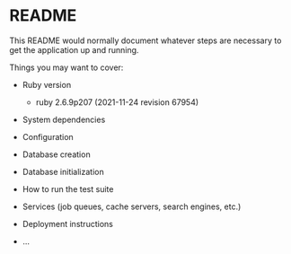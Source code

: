 # README

This README would normally document whatever steps are necessary to get the
application up and running.

Things you may want to cover:

* Ruby version
   - ruby 2.6.9p207 (2021-11-24 revision 67954)
* System dependencies

* Configuration

* Database creation

* Database initialization

* How to run the test suite

* Services (job queues, cache servers, search engines, etc.)

* Deployment instructions

* ...
